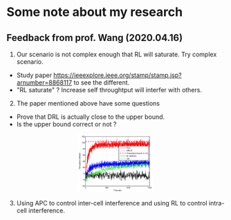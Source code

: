 # Some note about my research

## Feedback from prof. Wang  (2020.04.16)
1. Our scenario is not complex enough that RL will saturate. Try complex scenario.  
- Study paper https://ieeexplore.ieee.org/stamp/stamp.jsp?arnumber=8868117 to see the different.  
- "RL saturate" ? Increase self throughtput will interfer with others.  

2. The paper mentioned above have some questions  
- Prove that DRL is actually close to the upper bound.
- Is the upper bound correct or not ?  

<p align="center">
<img src="https://github.com/IamCalories/ML_for_IM_in_ASC/blob/master/pic1.png" width="35%" height="35%">
</p> 

3. Using APC to control inter-cell interference and using RL to control intra-cell interference.  
